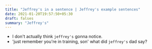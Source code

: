 ```yaml
---
title: "Jeffrey's in a sentence | Jeffrey's example sentences"
date: 2021-01-20T19:57:50+05:30
draft: falses
summary: "Jeffrey's"
---
```

- I don't actually think `jeffrey's` gonna notice.
- 'just remember you're in training, son' what did `jeffrey's` dad say?
                 
